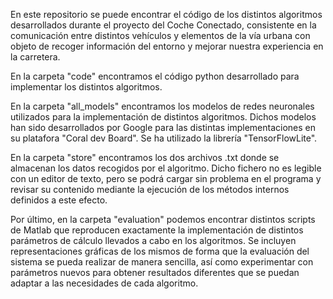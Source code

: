En este repositorio se puede encontrar el código de los distintos algoritmos desarrollados durante el proyecto del Coche Conectado, consistente en la comunicación entre distintos vehículos y elementos de la vía urbana con objeto de recoger información del entorno y mejorar nuestra experiencia en la carretera.

En la carpeta "code" encontramos el código python desarrollado para implementar los distintos algoritmos.

En la carpeta "all_models" encontramos los modelos de redes neuronales utilizados para la implementación de distintos algoritmos. Dichos modelos han sido desarrollados por Google para las distintas implementaciones en su platafora "Coral dev Board". Se ha utilizado la librería "TensorFlowLite".

En la carpeta "store" encontramos los dos archivos .txt donde se almacenan los datos recogidos por el algoritmo. Dicho fichero no es legible con un editor de texto, pero se podrá cargar sin problema en el programa y revisar su contenido mediante la ejecución de los métodos internos definidos a este efecto.

Por último, en la carpeta "evaluation" podemos encontrar distintos scripts de Matlab que reproducen exactamente la implementación de distintos parámetros de cálculo llevados a cabo en los algoritmos. Se incluyen representaciones gráficas de los mismos de forma que la evaluación del sistema se pueda realizar de manera sencilla, así como experimentar con parámetros nuevos para obtener resultados diferentes que se puedan adaptar a las necesidades de cada algoritmo.
